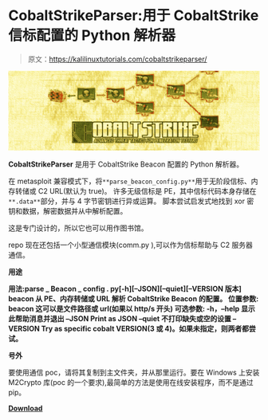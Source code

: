 # CobaltStrikeParser:用于 CobaltStrike 信标配置的 Python 解析器

> 原文：<https://kalilinuxtutorials.com/cobaltstrikeparser/>

[![](img//5fed08cc0967fcc3a29bb1c7ce7c9a50.png)](https://1.bp.blogspot.com/-mWE_rLyLFXg/YTLr_3v4jTI/AAAAAAAAKsA/R_XknrGoKSk-Mqo-PtLct_yyeu5VD6vVgCLcBGAsYHQ/s1194/CobaltStrike%2B%25281%2529.png)

**CobaltStrikeParser** 是用于 CobaltStrike Beacon 配置的 Python 解析器。

在 metasploit 兼容模式下，将`**parse_beacon_config.py**`用于无阶段信标、内存转储或 C2 URL(默认为 true)。
许多无级信标是 PE，其中信标代码本身存储在`**.data**`部分，并与 4 字节密钥进行异或运算。
脚本尝试启发式地找到 xor 密钥和数据，解密数据并从中解析配置。

这是专门设计的，所以它也可以用作图书馆。

repo 现在还包括一个小型通信模块(comm.py ),可以作为信标帮助与 C2 服务器通信。

**用途**

**用法:parse _ Beacon _ config . py[-h][–JSON][–quiet][–VERSION 版本] beacon
从 PE、内存转储或 URL 解析 CobaltStrike Beacon 的配置。
位置参数:
beacon 这可以是文件路径或 url(如果以 http/s 开头)
可选参数:
-h，–help 显示此帮助消息并退出
–JSON Print as JSON
–quiet 不打印缺失或空的设置
–VERSION Try as specific cobalt VERSION(3 或 4)。如果未指定，则两者都尝试。**

**号外**

要使用通信 poc，请将其复制到主文件夹，并从那里运行。要在 Windows 上安装 M2Crypto 库(poc 的一个要求),最简单的方法是使用在线安装程序，而不是通过 pip。

[**Download**](https://github.com/Sentinel-One/CobaltStrikeParser)